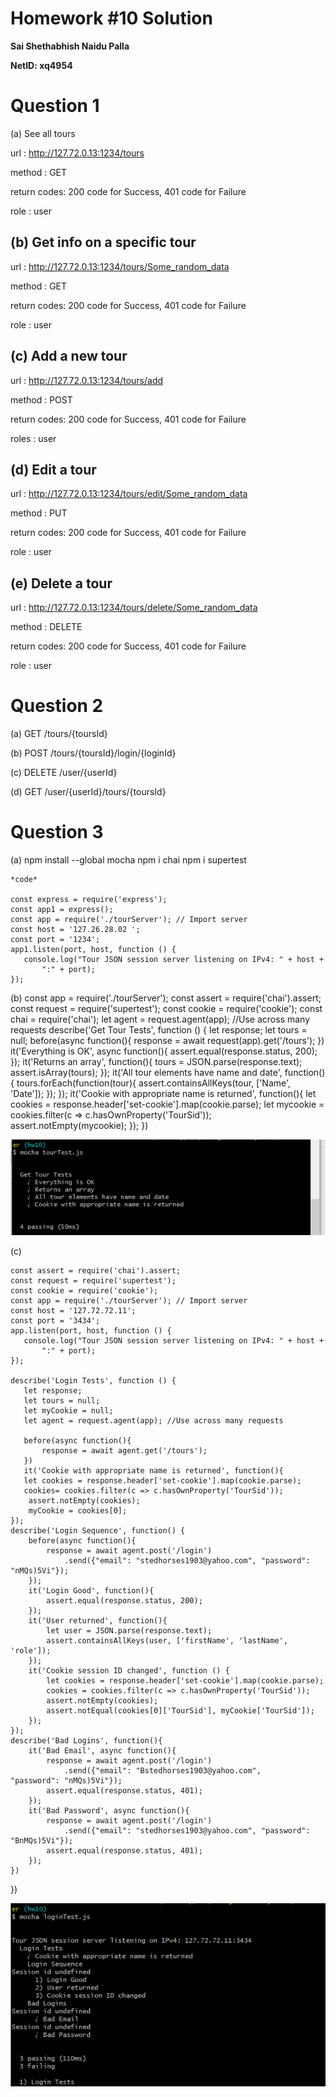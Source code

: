# Homework #10 Solution

**Sai Shethabhish Naidu Palla**

**NetID: xq4954**

# Question 1

 (a) See all tours

url : http://127.72.0.13:1234/tours

method : GET

return codes: 200 code for Success, 401 code for Failure

role : user

## (b) Get info on a specific tour

url : http://127.72.0.13:1234/tours/Some_random_data

method : GET

return codes: 200 code for Success, 401 code for Failure

role : user

## (c) Add a new tour

url : http://127.72.0.13:1234/tours/add

method : POST

return codes: 200 code for Success, 401 code for Failure

roles : user

## (d) Edit a tour

url : http://127.72.0.13:1234/tours/edit/Some_random_data

method : PUT

return codes: 200 code for Success, 401 code for Failure

role : user

## (e) Delete a tour

url : http://127.72.0.13:1234/tours/delete/Some_random_data

method : DELETE

return codes: 200 code for Success, 401 code for Failure

role : user

# Question 2

(a) GET /tours/{toursId}

(b) POST /tours/{toursId}/login/{loginId}

(c) DELETE /user/{userId}

(d) GET /user/{userId}/tours/{toursId}

# Question 3

(a)
	npm install --global mocha
	npm i chai
	npm i supertest

	*code*

	const express = require('express');
	const app1 = express();
	const app = require('./tourServer'); // Import server
	const host = '127.26.28.02 ';
	const port = '1234';
	app1.listen(port, host, function () {
	   console.log("Tour JSON session server listening on IPv4: " + host +
	       ":" + port);
	});

(b)
			const app = require('./tourServer');
			const assert = require('chai').assert;
			const request = require('supertest');
			const cookie = require('cookie');
			const chai = require('chai');
			let agent = request.agent(app); //Use across many requests
			describe('Get Tour Tests', function () {
			let response;
			let tours = null;
			before(async function(){
			response = await request(app).get('/tours');
			})
			it('Everything is OK', async function(){
			assert.equal(response.status, 200);
			});
			it('Returns an array', function(){
			tours = JSON.parse(response.text);
			assert.isArray(tours);
			});
			it('All tour elements have name and date', function(){
			tours.forEach(function(tour){
			assert.containsAllKeys(tour, ['Name', 'Date']);
			});
			});
			it('Cookie with appropriate name is returned', function(){
			let cookies = response.header['set-cookie'].map(cookie.parse);
			let mycookie = cookies.filter(c => c.hasOwnProperty('TourSid'));
			assert.notEmpty(mycookie);
			});
		})

![one](images/1.png)

(c)

	const assert = require('chai').assert;
	const request = require('supertest');
	const cookie = require('cookie');
	const app = require('./tourServer'); // Import server
	const host = '127.72.72.11';
	const port = '3434';
	app.listen(port, host, function () {
	   console.log("Tour JSON session server listening on IPv4: " + host +
	       ":" + port);
	});

	describe('Login Tests', function () {
	   let response;
	   let tours = null;
	   let myCookie = null;
	   let agent = request.agent(app); //Use across many requests

	   before(async function(){
	       response = await agent.get('/tours');
	   })
	   it('Cookie with appropriate name is returned', function(){
       let cookies = response.header['set-cookie'].map(cookie.parse);
       cookies= cookies.filter(c => c.hasOwnProperty('TourSid'));
        assert.notEmpty(cookies);
        myCookie = cookies[0];
    });
    describe('Login Sequence', function() {
        before(async function(){
            response = await agent.post('/login')
                .send({"email": "stedhorses1903@yahoo.com", "password": "nMQs)5Vi"});
        });
        it('Login Good', function(){
            assert.equal(response.status, 200);
        });
        it('User returned', function(){
            let user = JSON.parse(response.text);
            assert.containsAllKeys(user, ['firstName', 'lastName', 'role']);
        });
        it('Cookie session ID changed', function () {
            let cookies = response.header['set-cookie'].map(cookie.parse);
            cookies = cookies.filter(c => c.hasOwnProperty('TourSid'));
            assert.notEmpty(cookies);
            assert.notEqual(cookies[0]['TourSid'], myCookie['TourSid']);
        });
    });
    describe('Bad Logins', function(){
        it('Bad Email', async function(){
            response = await agent.post('/login')
                .send({"email": "Bstedhorses1903@yahoo.com",    "password": "nMQs)5Vi"});
            assert.equal(response.status, 401);
        });
        it('Bad Password', async function(){
            response = await agent.post('/login')
                .send({"email": "stedhorses1903@yahoo.com", "password": "BnMQs)5Vi"});
            assert.equal(response.status, 401);
        });
    })
})

![two](images/2.png)


